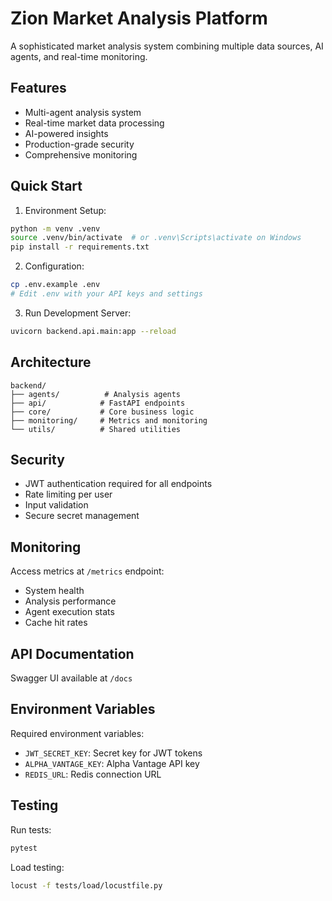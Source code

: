 # Zion Market Analysis Platform

A sophisticated market analysis system combining multiple data sources, AI agents, and real-time monitoring.

## Features

- Multi-agent analysis system
- Real-time market data processing
- AI-powered insights
- Production-grade security
- Comprehensive monitoring

## Quick Start

1. Environment Setup:
```bash
python -m venv .venv
source .venv/bin/activate  # or .venv\Scripts\activate on Windows
pip install -r requirements.txt
```

2. Configuration:
```bash
cp .env.example .env
# Edit .env with your API keys and settings
```

3. Run Development Server:
```bash
uvicorn backend.api.main:app --reload
```

## Architecture

```
backend/
├── agents/          # Analysis agents
├── api/            # FastAPI endpoints
├── core/           # Core business logic
├── monitoring/     # Metrics and monitoring
└── utils/          # Shared utilities
```

## Security

- JWT authentication required for all endpoints
- Rate limiting per user
- Input validation
- Secure secret management

## Monitoring

Access metrics at `/metrics` endpoint:
- System health
- Analysis performance
- Agent execution stats
- Cache hit rates

## API Documentation

Swagger UI available at `/docs`

## Environment Variables

Required environment variables:
- `JWT_SECRET_KEY`: Secret key for JWT tokens
- `ALPHA_VANTAGE_KEY`: Alpha Vantage API key
- `REDIS_URL`: Redis connection URL

## Testing

Run tests:
```bash
pytest
```

Load testing:
```bash
locust -f tests/load/locustfile.py
```

